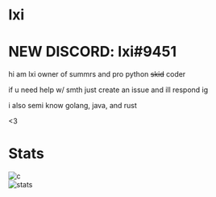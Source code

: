 # lxi

# NEW DISCORD: lxi#9451
hi am lxi owner of summrs and pro python  ~~skid~~ coder

if u need help w/ smth just create an issue and ill respond ig

i also semi know golang, java, and rust

<3


# Stats
![c](https://github-readme-stats.vercel.app/api/top-langs/?username=lxi1400&layout=compact&theme=dark) </br>
![stats](https://github-readme-stats.vercel.app/api?username=lxi1400&show_icons=true&theme=dark)
